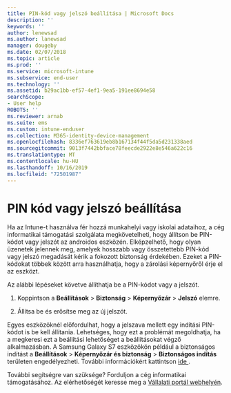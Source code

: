 ```yaml
---
title: PIN-kód vagy jelszó beállítása | Microsoft Docs
description: ''
keywords: ''
author: lenewsad
ms.author: lanewsad
manager: dougeby
ms.date: 02/07/2018
ms.topic: article
ms.prod: ''
ms.service: microsoft-intune
ms.subservice: end-user
ms.technology: ''
ms.assetid: b29ac1bb-ef57-4ef1-9ea5-191ee8694e58
searchScope:
- User help
ROBOTS: ''
ms.reviewer: arnab
ms.suite: ems
ms.custom: intune-enduser
ms.collection: M365-identity-device-management
ms.openlocfilehash: 8336ef763619eb8b167134f44f5da5d231338aed
ms.sourcegitcommit: 9013f7442bbface78feecde2922e8e546a622c16
ms.translationtype: MT
ms.contentlocale: hu-HU
ms.lasthandoff: 10/16/2019
ms.locfileid: "72501987"
---
```

# <a name="set-your-pin-or-password"></a>PIN kód vagy jelszó beállítása

Ha az Intune-t használva fér hozzá munkahelyi vagy iskolai adataihoz, a cég informatikai támogatási szolgálata megkövetelheti, hogy állítson be PIN-kódot vagy jelszót az androidos eszközén. Elképzelhető, hogy olyan üzenetek jelennek meg, amelyek hosszabb vagy összetettebb PIN-kód vagy jelszó megadását kérik a fokozott biztonság érdekében. Ezeket a PIN-kódokat többek között arra használhatja, hogy a zárolási képernyőről érje el az eszközt.

Az alábbi lépéseket követve állíthatja be a PIN-kódot vagy a jelszót.

1. Koppintson a **Beállítások** > **Biztonság** > **Képernyőzár** > **Jelszó** elemre.

2. Állítsa be és erősítse meg az új jelszót.

Egyes eszközöknél előfordulhat, hogy a jelszava mellett egy indítási PIN-kódot is be kell állítania. Lehetséges, hogy ezt a problémát megoldhatja, ha a megkeresi ezt a beállítási lehetőséget a beállításokat végző alkalmazásban. A Samsung Galaxy S7 eszközökön például a biztonságos indítást a **Beállítások** > **Képernyőzár és biztonság** > **Biztonságos indítás** területen engedélyezheti. További információkért kattintson [ide ](/intune-user-help/your-device-appears-encrypted-but-cp-says-otherwise-android). 

További segítségre van szüksége? Forduljon a cég informatikai támogatásához. Az elérhetőségét keresse meg a [Vállalati portál webhelyén](https://go.microsoft.com/fwlink/?linkid=2010980).
